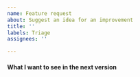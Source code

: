 ```yaml
---
name: Feature request
about: Suggest an idea for an improvement
title: ''
labels: Triage
assignees: ''

---
```


#### What I want to see in the next version
